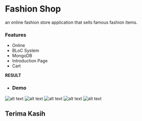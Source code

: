 # Fashion Shop
an online fashion store application that sells famous fashion items.

### Features
- Online
- BLoC System
- MongoDB
- Introduction Page
- Cart

**RESULT**<br>
- ### Demo
![alt text](https://github.com/DeadpoolSteinS/Flutter-Fashion-Shop/blob/master/github_assets/intro_screen.jpg)
![alt text](https://github.com/DeadpoolSteinS/Flutter-Fashion-Shop/blob/master/github_assets/home_screen.jpg)
![alt text](https://github.com/DeadpoolSteinS/Flutter-Fashion-Shop/blob/master/github_assets/detail_screen.jpg)
![alt text](https://github.com/DeadpoolSteinS/Flutter-Fashion-Shop/blob/master/github_assets/cart_screen.jpg)
![alt text](https://github.com/DeadpoolSteinS/Flutter-Fashion-Shop/blob/master/github_assets/profile_screen.jpg)<br>

## Terima Kasih